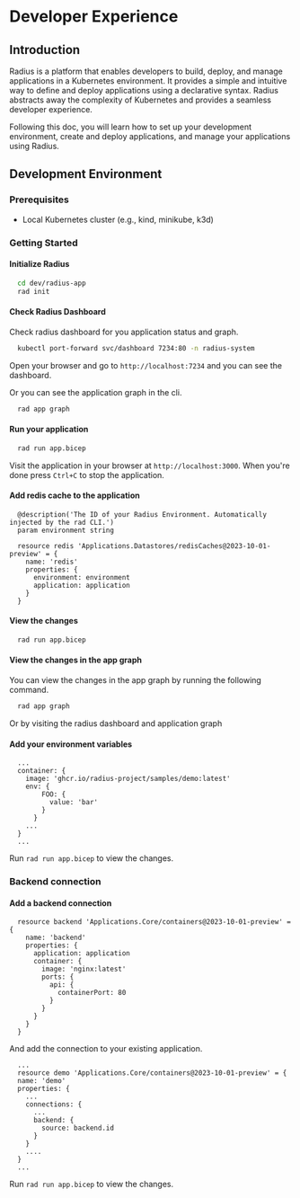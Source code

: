 # Developer Experience

## Introduction

Radius is a platform that enables developers to build, deploy, and manage applications in a Kubernetes environment. It provides a simple and intuitive way to define and deploy applications using a declarative syntax. Radius abstracts away the complexity of Kubernetes and provides a seamless developer experience.

Following this doc, you will learn how to set up your development environment, create and deploy applications, and manage your applications using Radius.

## Development Environment

### Prerequisites

- Local Kubernetes cluster (e.g., kind, minikube, k3d)

### Getting Started

#### Initialize Radius

  ```bash
    cd dev/radius-app
    rad init
  ```

#### Check Radius Dashboard

Check radius dashboard for you application status and graph.

  ```bash
    kubectl port-forward svc/dashboard 7234:80 -n radius-system
  ```

Open your browser and go to `http://localhost:7234` and you can see the dashboard.

Or you can see the application graph in the cli.

  ```bash
    rad app graph
  ```

#### Run your application

  ```bash
    rad run app.bicep
  ```

  Visit the application in your browser at `http://localhost:3000`.
  When you're done press `Ctrl+C` to stop the application.

#### Add redis cache to the application

  ```bicep
    @description('The ID of your Radius Environment. Automatically injected by the rad CLI.')
    param environment string

    resource redis 'Applications.Datastores/redisCaches@2023-10-01-preview' = {
      name: 'redis'
      properties: {
        environment: environment
        application: application
      }
    }
  ```
  
#### View the changes
  
  ```bash
    rad run app.bicep
  ```

#### View the changes in the app graph

  You can view the changes in the app graph by running the following command.
  
  ```bash
    rad app graph
  ```

  Or by visiting the radius dashboard and application graph

#### Add your environment variables

  ```bicep
    ...
    container: {
      image: 'ghcr.io/radius-project/samples/demo:latest'
      env: {
          FOO: {
            value: 'bar'
          }
        }
      ...
    }
    ...
  ```

  Run `rad run app.bicep` to view the changes.

### Backend connection

#### Add a backend connection

  ```bicep
    resource backend 'Applications.Core/containers@2023-10-01-preview' = {
      name: 'backend'
      properties: {
        application: application
        container: {
          image: 'nginx:latest'
          ports: {
            api: {
              containerPort: 80
            }
          }
        }
      }
    }
  ```

  And add the connection to your existing application.

  ```bicep
    ...
    resource demo 'Applications.Core/containers@2023-10-01-preview' = {
    name: 'demo'
    properties: {
      ...
      connections: {
        ...
        backend: {
          source: backend.id
        }
      }
      ....
    }
    ...
  ```

  Run `rad run app.bicep` to view the changes.


